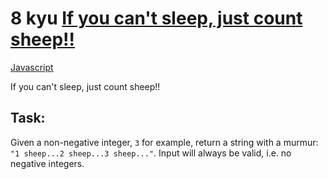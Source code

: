 # 8 kyu [If you can't sleep, just count sheep!!](https://www.codewars.com/kata/5b077ebdaf15be5c7f000077)

<!-- START LANGUAGE_LINKS -->

[Javascript](./javascript.js)

<!-- END LANGUAGE_LINKS -->

If you can't sleep, just count sheep!!

## Task:
Given a non-negative integer, `3` for example, return a string with a murmur: `"1 sheep...2 sheep...3 sheep..."`.  Input will always be valid, i.e. no negative integers.
